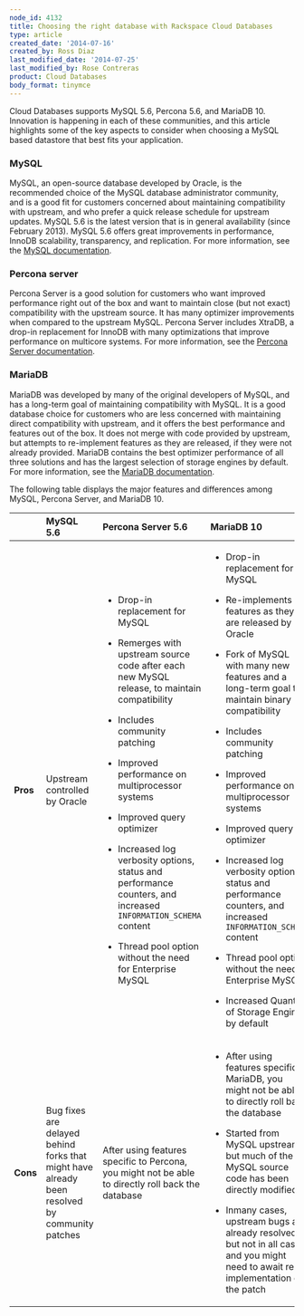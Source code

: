 ```yaml
---
node_id: 4132
title: Choosing the right database with Rackspace Cloud Databases
type: article
created_date: '2014-07-16'
created_by: Ross Diaz
last_modified_date: '2014-07-25'
last_modified_by: Rose Contreras
product: Cloud Databases
body_format: tinymce
---
```


Cloud Databases supports MySQL 5.6, Percona 5.6, and MariaDB 10.
Innovation is happening in each of these communities, and this article
highlights some of the key aspects to consider when choosing a MySQL
based datastore that best fits your application.

### MySQL

MySQL, an open-source database developed by Oracle, is the recommended
choice of the MySQL database administrator community, and is a good fit
for customers concerned about maintaining compatibility with upstream,
and who prefer a quick release schedule for upstream updates. MySQL 5.6
is the latest version that is in general availability (since February
2013). MySQL 5.6 offers great improvements in performance, InnoDB
scalability, transparency, and replication. For more information, see
the [MySQL documentation](http://dev.mysql.com).

### Percona server

Percona Server is a good solution for customers who want improved
performance right out of the box and want to maintain close (but not
exact) compatibility with the upstream source. It has many optimizer
improvements when compared to the upstream MySQL. Percona Server
includes XtraDB, a drop-in replacement for InnoDB with many
optimizations that improve performance on multicore systems. For more
information, see the [Percona Server
documentation](http://www.percona.com/software/percona-server).

### MariaDB

MariaDB was developed by many of the original developers of MySQL, and
has a long-term goal of maintaining compatibility with MySQL. It is a
good database choice for customers who are less concerned with
maintaining direct compatibility with upstream, and it offers the best
performance and features out of the box. It does not merge with code
provided by upstream, but attempts to re-implement features as they are
released, if they were not already provided. MariaDB contains the best
optimizer performance of all three solutions and has the largest
selection of storage engines by default. For more information, see the
[MariaDB documentation](https://mariadb.org/en/about/).

The following table displays the major features and differences among
MySQL, Percona Server, and MariaDB 10.

<table>
<colgroup>
<col width="25%" />
<col width="25%" />
<col width="25%" />
<col width="25%" />
</colgroup>
<thead>
<tr class="header">
<th align="left"> </th>
<th align="left">MySQL 5.6</th>
<th align="left">Percona Server 5.6</th>
<th align="left">MariaDB 10</th>
</tr>
</thead>
<tbody>
<tr class="odd">
<td align="left"><p><strong>Pros</strong></p></td>
<td align="left"><p>Upstream controlled by Oracle</p></td>
<td align="left"><ul>
<li><p>Drop-in replacement for MySQL</p></li>
<li><p>Remerges with upstream source code after each new MySQL release, to maintain compatibility</p></li>
<li><p>Includes community patching</p></li>
<li><p>Improved performance on multiprocessor systems</p></li>
<li><p>Improved query optimizer</p></li>
<li><p>Increased log verbosity options, status and performance counters, and increased <code>INFORMATION_SCHEMA</code> content</p></li>
<li><p>Thread pool option without the need for Enterprise MySQL</p></li>
</ul></td>
<td align="left"><ul>
<li><p>Drop-in replacement for MySQL</p></li>
<li><p>Re-implements features as they are released by Oracle</p></li>
<li><p>Fork of MySQL with many new features and a long-term goal to maintain binary compatibility</p></li>
<li><p>Includes community patching</p></li>
<li><p>Improved performance on multiprocessor systems</p></li>
<li><p>Improved query optimizer</p></li>
<li><p>Increased log verbosity options, status and performance counters, and increased <code>INFORMATION_SCHEMA</code> content</p></li>
<li><p>Thread pool option without the need of Enterprise MySQL</p></li>
<li><p>Increased Quantity of Storage Engines by default</p></li>
</ul></td>
</tr>
<tr class="even">
<td align="left"><p><strong>Cons</strong></p></td>
<td align="left"><p>Bug fixes are delayed behind forks that might have already been resolved by community patches</p></td>
<td align="left"><p>After using features specific to Percona, you might not be able to directly roll back the database</p></td>
<td align="left"><ul>
<li><p>After using features specific to MariaDB, you might not be able to directly roll back the database</p></li>
<li><p>Started from MySQL upstream, but much of the MySQL source code has been directly modified</p></li>
<li><p>Inmany cases, upstream bugs are already resolved, but not in all cases and you might need to await re-implementation of the patch</p></li>
</ul></td>
</tr>
</tbody>
</table>



